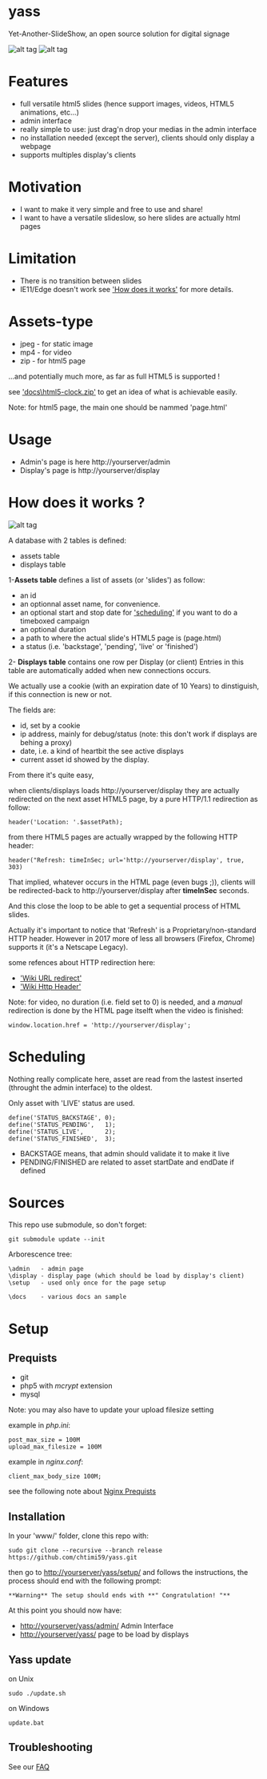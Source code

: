 # yass
Yet-Another-SlideShow, an open source solution for digital signage 

![alt tag](https://raw.githubusercontent.com/chtimi59/yass/master/docs/admin1.png)
![alt tag](https://raw.githubusercontent.com/chtimi59/yass/master/docs/admin2.png)


# Features
- full versatile html5 slides (hence support images, videos, HTML5 animations, etc...)
- admin interface
- really simple to use: just drag'n drop your medias in the admin interface
- no installation needed (except the server), clients should only display a webpage
- supports multiples display's clients

# Motivation
- I want to make it very simple and free to use and share!
- I want to have a versatile slideslow, so here slides are actually html pages

# Limitation
- There is no transition between slides
- IE11/Edge doesn't work see ['How does it works'](#how-does-it-works) for more details.

# Assets-type
- jpeg - for static image
- mp4  - for video
- zip  - for html5 page

...and potentially much more, as far as full HTML5 is supported !

see ['docs\html5-clock.zip'](https://raw.githubusercontent.com/chtimi59/yass/master/docs/html5-clock.zip) to get an idea of what is achievable easily.

Note: for html5 page, the main one should be nammed 'page.html'

# Usage
- Admin's page is here http://yourserver/admin
- Display's page is http://yourserver/display

# How does it works ?

![alt tag](https://raw.githubusercontent.com/chtimi59/yass/master/docs/schema.png)

A database with 2 tables is defined:
- assets table
- displays table

1-**Assets table** defines a list of assets (or 'slides') as follow:
- an id
- an optionnal asset name, for convenience.
- an optional start and stop date for ['scheduling'](#scheduling) if you want to do a timeboxed campaign
- an optional duration
- a path to where the actual slide's HTML5 page is (page.html)
- a status (i.e. 'backstage', 'pending', 'live' or 'finished')

2- **Displays table** contains one row per Display (or client)
Entries in this table are automatically added when new connections occurs.

We actually use a cookie (with an expiration date of 10 Years) to dinstiguish, if this connection is new or not.

The fields are:
- id, set by a cookie
- ip address, mainly for debug/status (note: this don't work if displays are behing a proxy)
- date, i.e. a kind of heartbit the see active displays
- current asset id showed by the display.

From there it's quite easy,

when clients/displays loads http://yourserver/display they are actually redirected on the next asset HTML5 page, by a pure HTTP/1.1 redirection as follow:
```
header('Location: '.$assetPath);     
```

from there HTML5 pages are actually wrapped by the following HTTP header:
```
header("Refresh: timeInSec; url='http://yourserver/display', true, 303)
```

That implied, whatever occurs in the HTML page (even bugs ;)), clients will be redirected-back to http://yourserver/display after **timeInSec** seconds.

And this close the loop to be able to get a sequential process of HTML slides.

Actually it's important to notice that 'Refresh' is a Proprietary/non-standard HTTP header. However in 2017 more of less all browsers (Firefox, Chrome) supports it (it's a Netscape Legacy).

some refences about HTTP redirection here:
- ['Wiki URL redirect'](https://en.wikipedia.org/wiki/URL_redirection#Refresh_Meta_tag_and_HTTP_refresh_header)
- ['Wiki Http Header'](https://en.wikipedia.org/wiki/List_of_HTTP_header_fields)


Note: for video, no duration (i.e. field set to 0) is needed, and a *manual* redirection is done by the HTML page itselft when the video is finished:
```
window.location.href = 'http://yourserver/display';
```

# Scheduling

Nothing really complicate here, asset are read from the lastest inserted (throught the admin interface) to the oldest.

Only asset with 'LIVE' status are used.

```
define('STATUS_BACKSTAGE', 0);
define('STATUS_PENDING',   1);
define('STATUS_LIVE',      2);
define('STATUS_FINISHED',  3);
```

- BACKSTAGE means, that admin should validate it to make it live
- PENDING/FINISHED are related to asset startDate and endDate if defined

# Sources

This repo use submodule, so don't forget:

```
git submodule update --init
```

Arborescence tree:
```
\admin   - admin page
\display - display page (which should be load by display's client)
\setup   - used only once for the page setup

\docs    - various docs an sample
```

# Setup

## Prequists
- git
- php5 with *mcrypt* extension
- mysql

Note: you may also have to update your upload filesize setting

example in *php.ini*:
```
post_max_size = 100M
upload_max_filesize = 100M
```
example in *nginx.conf*:
```
client_max_body_size 100M;
```

see the following note about [Nginx Prequists](https://github.com/chtimi59/yass/blob/master/docs/nginx.md)

## Installation

In your 'www/' folder, clone this repo with:
```
sudo git clone --recursive --branch release https://github.com/chtimi59/yass.git
```
then go to [http://yourserver/yass/setup/](http://yourserver/yass/setup/) and follows the instructions,
the process should end with the following prompt:

```
**Warning** The setup should ends with **" Congratulation! "**
```

At this point you should now have:

- [http://yourserver/yass/admin/](http://yourserver/yass/admin/) Admin Interface
- [http://yourserver/yass/](http://yourserver/yass/) page to be load by displays

## Yass update

on Unix
```
sudo ./update.sh
```
on Windows
```
update.bat
```

## Troubleshooting

See our [FAQ](https://github.com/chtimi59/yass/blob/master/docs/faq.md)
